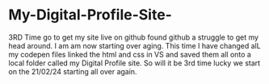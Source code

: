 # My-Digital-Profile-Site-
3RD Time go to get my site live on github found github a struggle to get my head around. I am am now 
starting over aging. This time I have changed alL my codepen files linked the html and css in VS and
saved them all onto a local folder called my Digital Profile site. So will it be 3rd time lucky we 
start on the 21/02/24 starting all over again. 
